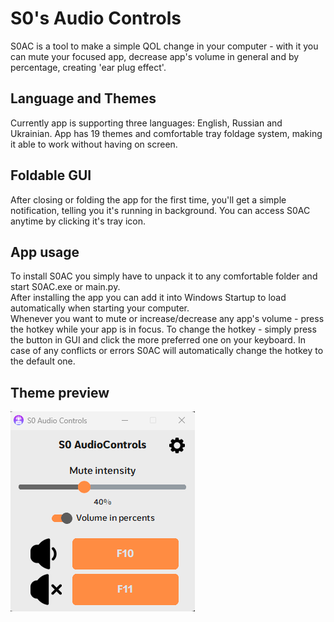 # S0's Audio Controls
S0AC is a tool to make a simple QOL change in your computer - with it you can mute your focused app, decrease app's volume in general and by percentage, creating 'ear plug effect'.
## Language and Themes
Currently app is supporting three languages: English, Russian and Ukrainian. App has 19 themes and comfortable tray foldage system, making it able to work without having on screen.
## Foldable GUI
After closing or folding the app for the first time, you'll get a simple notification, telling you it's running in background. You can access S0AC anytime by clicking it's tray icon.
## App usage
To install S0AC you simply have to unpack it to any comfortable folder and start S0AC.exe or main.py.  
After installing the app you can add it into Windows Startup to load automatically when starting your computer.  
Whenever you want to mute or increase/decrease any app's volume - press the hotkey while your app is in focus. To change the hotkey - simply press the button in GUI and click the more preferred one on your keyboard. In case of any conflicts or errors S0AC will automatically change the hotkey to the default one.
## Theme preview
![S0 Audio Controls GUI with themes](images/preview_gif.gif)